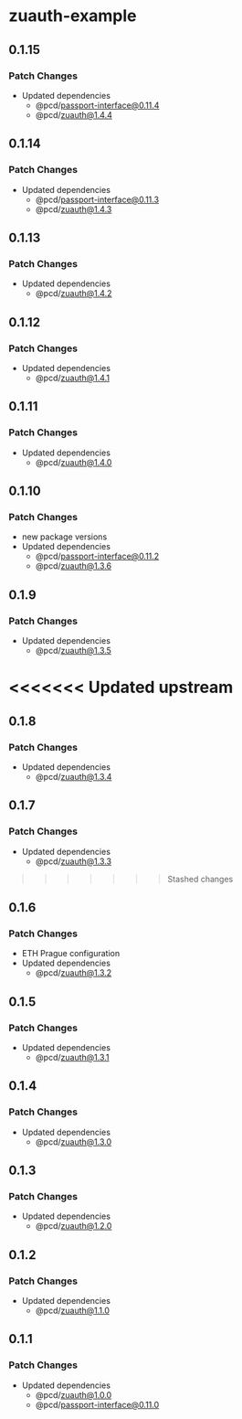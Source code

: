 # zuauth-example

## 0.1.15

### Patch Changes

- Updated dependencies
  - @pcd/passport-interface@0.11.4
  - @pcd/zuauth@1.4.4

## 0.1.14

### Patch Changes

- Updated dependencies
  - @pcd/passport-interface@0.11.3
  - @pcd/zuauth@1.4.3

## 0.1.13

### Patch Changes

- Updated dependencies
  - @pcd/zuauth@1.4.2

## 0.1.12

### Patch Changes

- Updated dependencies
  - @pcd/zuauth@1.4.1

## 0.1.11

### Patch Changes

- Updated dependencies
  - @pcd/zuauth@1.4.0

## 0.1.10

### Patch Changes

- new package versions
- Updated dependencies
  - @pcd/passport-interface@0.11.2
  - @pcd/zuauth@1.3.6

## 0.1.9

### Patch Changes

- Updated dependencies
  - @pcd/zuauth@1.3.5

# <<<<<<< Updated upstream

## 0.1.8

### Patch Changes

- Updated dependencies
  - @pcd/zuauth@1.3.4

## 0.1.7

### Patch Changes

- Updated dependencies
  - @pcd/zuauth@1.3.3

> > > > > > > Stashed changes

## 0.1.6

### Patch Changes

- ETH Prague configuration
- Updated dependencies
  - @pcd/zuauth@1.3.2

## 0.1.5

### Patch Changes

- Updated dependencies
  - @pcd/zuauth@1.3.1

## 0.1.4

### Patch Changes

- Updated dependencies
  - @pcd/zuauth@1.3.0

## 0.1.3

### Patch Changes

- Updated dependencies
  - @pcd/zuauth@1.2.0

## 0.1.2

### Patch Changes

- Updated dependencies
  - @pcd/zuauth@1.1.0

## 0.1.1

### Patch Changes

- Updated dependencies
  - @pcd/zuauth@1.0.0
  - @pcd/passport-interface@0.11.0
